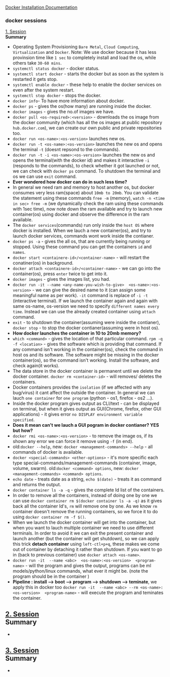 [Docker Installation Documentation](https://docs.docker.com/engine/install/ubuntu/)

### docker sessions     

[1. Session](https://www.youtube.com/watch?v=-lpDRE3Fcj0&feature=youtu.be)      
**Summary** 
-  Operating System Provisioning `Bare Metal`, `Cloud Computing`, `Virtualization` and `Docker`.
Note: We use docker because it has less provinsion time like `1 sec` to completely install and load the os, while others take `30-60 mins`.
-  `systemctl status docker` - docker status.
-  `systemctl start docker` - starts the docker but as soon as the system is restarted it gets stop.
-  `systemctl enable docker` - these help to enable the docker services on even after the system restart.
-  `systemctl stop docker` - stops the docker.
-  `docker info`- To have more information about docker.
-  `docker ps` - gives the os(how many) are running inside the docker.
-  `docker images` - gives the no.of images we have.
-  `docker pull <os-required>:<version>` - downloads the os image from the docker community (which has all the os images at public repository `hub.docker.com`),  we can create our own public and private repositories too.
-  `docker run <os-name>:<os-version>` launches new os.
-  `docker run -t <os-name>:<os-version>` launches the new os and opens the terminal `-t` (doesnt repsond to the commands).
-  `docker run -t -i <os-name>:<os-version>` launches the new os and opens the terminal(with the docker id) and makes it interactive `-i` (responds to the commands), to check whether it got launched or not, we can check with `docker ps` command. To shutdown the terminal and os we can use `exit` command.
-  **Ever wondered how docker can do in such less time?**
-  In general we need ram and memory to host another os, but docker consumes very less ram(space) about `10mb to 20mb`. You can validate the statement using these commands  `free -m` (memory), `watch -n <time in sec> free -m` (we dynamically check the ram using these commands with 1sec time), now note down the ram available and try to launch new container(os) using docker and observe the difference in the ram available.
-  The `docker services`(commands) run only inside the `host OS` where docker is installed. When we lauch a new container(os), and try to launch docker services, commands wont work inside the contianer.
-  `docker ps -a` - gives the all os, that are currently being running or stopped. Using these command you can get the containers `id` and `names`.
-  `docker start <containere-id>/<container-name>` -  will restart the conatiner(os) in background.
-  `docker attach <containere-id>/<container-name>` -  we can go into the container(os), press `enter` twice to get into it.
-  `docker images` - gives the images list, you had.
-  `docker run -it --name <any-name-you-wish-to-give>  <os-name>:<os-version>` -  we can give the desired name to it (can assign some meaningful name as per work). `-it` command is replace of `-i -t` (interactive terminal). If we launch the container again and again with same os-name, os-version we need to specify `different names every time`. Instead we can use the already created container using `attach` command.
-  `exit` -  to shutdown the container(assuming were inside the contianer), `docker stop` -  to stop the docker contianer(assuming were in host os).
-  **How docker launches the container in 10 to 20mb memory?**
-  `which <command>` - gives the location of that particular command. `rpm -q -f <location>` - gives the software which is providing that command. If any command isn't working in the container(os), check the command in host os and its software. The software might be missing in the docker container(os), so the command isn't working. Install the software, and check again(it works).
-  The data store in the docker container is permanent until we delete the docker container. `docker rm <container-id>` - will removes/ deletes the containers.
-  Docker containers provides the `isolation` (if we affected with any bug/virus) it cant affect the outside the container. In general we can lauch `one container` for `one program` (python - os1, firefox - os2 ...).
-  Inside the docker program gives output as CLI/text - can be displayed on terminal, but when it gives output as GUI(Chrome, firefox, other GUI applications) - it gives error `no DISPLAY environment variable specified`.
-  **Does it mean can't we lauch a GUI pogram in docker contianer? YES but how?** 
-  `docker rmi <os-name>:<os-version>` -  to remove the image os, if its shown any error we can force it remove using `-f` (in end).
-  old:`docker --help`, new: `docker <management-commands> --help` - all commands of docker is available.
-  `docker <special-commands> <other-options>` -  it's more specific each type special-commands/management-commands (container, image, volume, swarm). old:`docker <command> options`, new: `docker <management-commands> <command> options`.
-  `echo date` - treats date as a string, `echo $(date)` - treats it as command and returns the output.
-  `docker container ls -a -q` - gives the complete Id list of the containers.
-  In order to remove all the containers, instead of doing one by one we can use `docker container rm $(docker container ls -a -q)` as it gives back all the container Id's, `rm` will remove one by one. As we know `rm` container doesn't remove the running containers, so we force it to do using `docker container rm -f $()`.
-  When we launch the docker container will get into the container, but when you want to lauch multiple container we need to use different terminals. In order to avoid it we can exit the present container and launch another (but the container will get shutdown), so we can apply this trick **detach container** using `left-ctl+p+q`, these makes we come out of container by detaching it rather than shutdown. If you want to go in (back to previous container) use `docker attach <os-name>`.
-  `docker run -it  --name <abc>  <os-name>:<os-version>  <program-name>` - will the program and gives the output, programs can be ml models/python/linux commands, what ever it might be. (note the program should be in the container <os-name>)      
-  **Pipeline : install --> boot --> program --> shutdown --> teminate**, we apply this in docker too `docker run -it  --name <abc> --rm <os-name>:<os-version>  <program-name>` - will execute the program and teminates the container.


[2. Session](https://www.youtube.com/watch?v=YCIf4Aj7Uoc&feature=youtu.be)      
**Summary**  
-  
-  


[3. Session](https://www.youtube.com/watch?v=wmGgmaMmPEQ&feature=youtu.be)      
**Summary**  
-  
-  